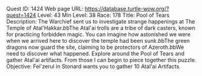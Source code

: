 Quest ID: 1424
Web page URL: https://database.turtle-wow.org/?quest=1424
Level: 43
Min Level: 38
Race: 178
Title: Pool of Tears
Description: The Warchief sent us to investigate strange happenings at The Temple of Atal'Hakkar.$b$bThe Atal'ai trolls are a tribe of dark casters, known for practicing forbidden magic. You can imagine how astonished we were when we arrived here to discover the temple had been sunk.$b$bThe green dragons now guard the site, claiming to be protectors of Azeroth.$b$bWe need to discover what happened. Explore around the Pool of Tears and gather Atal'ai artifacts. From those I can begin to piece together this puzzle.
Objective: Fel'zerul in Stonard wants you to gather 10 Atal'ai Artifacts.
